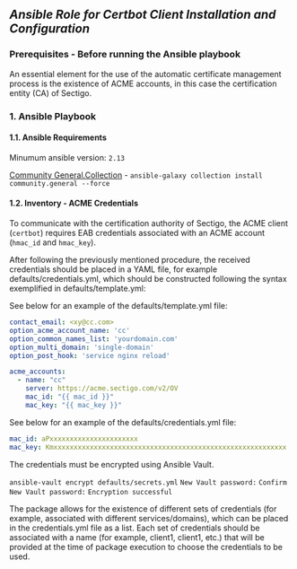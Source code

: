 ## *Ansible Role for Certbot Client Installation and Configuration*

### Prerequisites - Before running the Ansible playbook

An essential element for the use of the automatic certificate management process is the existence of ACME accounts, in this case the certification entity (CA) of Sectigo.

### 1. Ansible Playbook

#### 1.1. Ansible Requirements

Minumum ansible version: `2.13`

[Community General.Collection](https://docs.ansible.com/ansible/latest/collections/community/general/index.html) - `ansible-galaxy collection install community.general --force`


#### 1.2. Inventory - ACME Credentials

To communicate with the certification authority of Sectigo, the ACME client (`certbot`) requires EAB credentials associated with an ACME account (`hmac_id` and `hmac_key`).

After following the previously mentioned procedure, the received credentials should be placed in a YAML file, for example defaults/credentials.yml, which should be constructed following the syntax exemplified in defaults/template.yml:

See below for an example of the defaults/template.yml file:

```yaml
contact_email: <xy@cc.com>
option_acme_account_name: 'cc'
option_common_names_list: 'yourdomain.com'
option_multi_domain: 'single-domain'
option_post_hook: 'service nginx reload'

acme_accounts: 
  - name: "cc"
    server: https://acme.sectigo.com/v2/OV
    mac_id: "{{ mac_id }}"
    mac_key: "{{ mac_key }}"
```

See below for an example of the defaults/credentials.yml file:

```yaml
mac_id: aPxxxxxxxxxxxxxxxxxxxxxx
mac_key: Kmxxxxxxxxxxxxxxxxxxxxxxxxxxxxxxxxxxxxxxxxxxxxxxxxxxxxxxxxxx
```

The credentials must be encrypted using Ansible Vault.

`ansible-vault encrypt defaults/secrets.yml`
`New Vault password:`
`Confirm New Vault password:`
`Encryption successful`


The package allows for the existence of different sets of credentials (for example, associated with different services/domains), which can be placed in the credentials.yml file as a list. Each set of credentials should be associated with a name (for example, client1, client1, etc.) that will be provided at the time of package execution to choose the credentials to be used.



